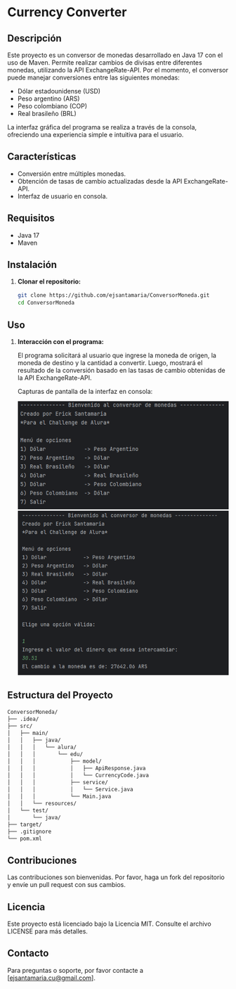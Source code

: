 
# Currency Converter

## Descripción

Este proyecto es un conversor de monedas desarrollado en Java 17 con el uso de Maven. Permite realizar cambios de divisas entre diferentes monedas, utilizando la API ExchangeRate-API. Por el momento, el conversor puede manejar conversiones entre las siguientes monedas:

- Dólar estadounidense (USD)
- Peso argentino (ARS)
- Peso colombiano (COP)
- Real brasileño (BRL)

La interfaz gráfica del programa se realiza a través de la consola, ofreciendo una experiencia simple e intuitiva para el usuario.

## Características

- Conversión entre múltiples monedas.
- Obtención de tasas de cambio actualizadas desde la API ExchangeRate-API.
- Interfaz de usuario en consola.

## Requisitos

- Java 17
- Maven

## Instalación

1. **Clonar el repositorio:**
   ```bash
   git clone https://github.com/ejsantamaria/ConversorMoneda.git
   cd ConversorMoneda
   ```

## Uso


1. **Interacción con el programa:**

   El programa solicitará al usuario que ingrese la moneda de origen, la moneda de destino y la cantidad a convertir. Luego, mostrará el resultado de la conversión basado en las tasas de cambio obtenidas de la API ExchangeRate-API.

   Capturas de pantalla de la interfaz en consola:

   ![Captura 1](https://github.com/ejsantamaria/ConversorMoneda/blob/main/ConversorMoneda/assets/Screenshot%202024-06-21%20224937.png)
   ![Captura 2](https://github.com/ejsantamaria/ConversorMoneda/blob/main/ConversorMoneda/assets/Screenshot%202024-06-21%20225023.png)
   

## Estructura del Proyecto

```plaintext
ConversorMoneda/
├── .idea/
├── src/
│   ├── main/
│   │   ├── java/
│   │   │   └── alura/
│   │   │       └── edu/
│   │   │           ├── model/
│   │   │           │   ├── ApiResponse.java
│   │   │           │   └── CurrencyCode.java
│   │   │           ├── service/
│   │   │           │   └── Service.java
│   │   │           └── Main.java
│   │   └── resources/
│   └── test/
│       └── java/
├── target/
├── .gitignore
└── pom.xml
```

## Contribuciones

Las contribuciones son bienvenidas. Por favor, haga un fork del repositorio y envíe un pull request con sus cambios.

## Licencia

Este proyecto está licenciado bajo la Licencia MIT. Consulte el archivo LICENSE para más detalles.

## Contacto

Para preguntas o soporte, por favor contacte a [ejsantamaria.cu@gmail.com].
